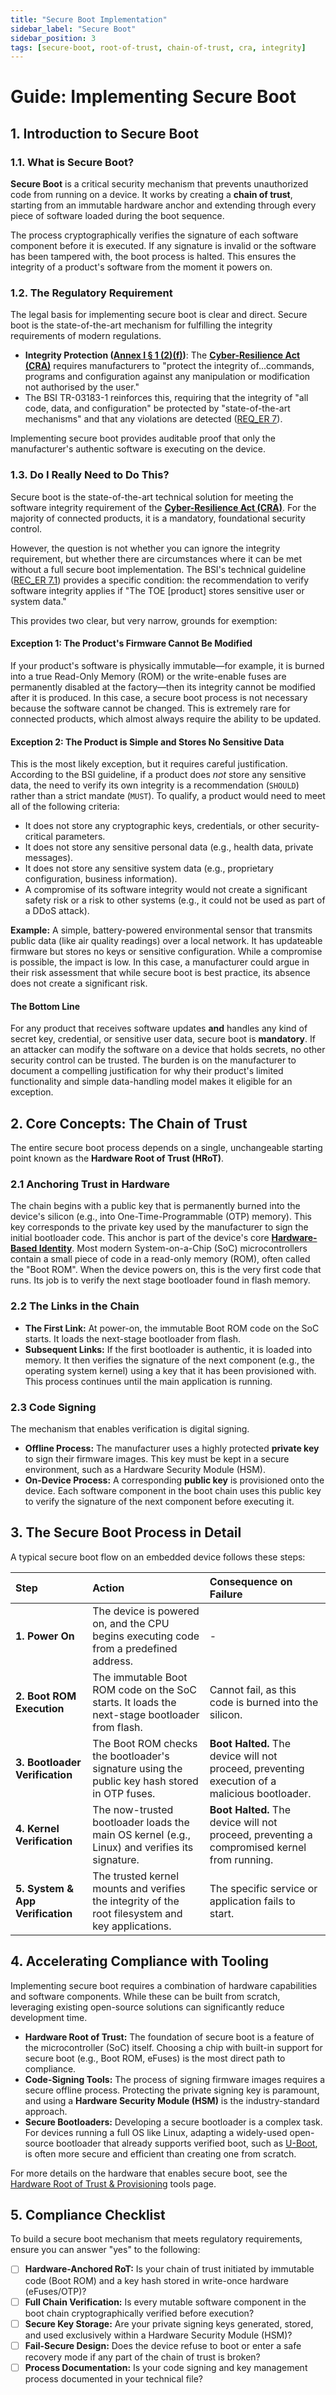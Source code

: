 ```yaml
---
title: "Secure Boot Implementation"
sidebar_label: "Secure Boot"
sidebar_position: 3
tags: [secure-boot, root-of-trust, chain-of-trust, cra, integrity]
---
```

# Guide: Implementing Secure Boot

## 1. Introduction to Secure Boot

### 1.1. What is Secure Boot?

**Secure Boot** is a critical security mechanism that prevents unauthorized code from running on a device. It works by creating a **chain of trust**, starting from an immutable hardware anchor and extending through every piece of software loaded during the boot sequence.

The process cryptographically verifies the signature of each software component before it is executed. If any signature is invalid or the software has been tampered with, the boot process is halted. This ensures the integrity of a product's software from the moment it powers on.

### 1.2. The Regulatory Requirement

The legal basis for implementing secure boot is clear and direct. Secure boot is the state-of-the-art mechanism for fulfilling the integrity requirements of modern regulations.

-   **Integrity Protection ([Annex I § 1 (2)(f)][cra_annexI])**: The **[Cyber-Resilience Act (CRA)](./../../standards/eu/cra-overview.md)** requires manufacturers to "protect the integrity of...commands, programs and configuration against any manipulation or modification not authorised by the user."
-   The BSI TR-03183-1 reinforces this, requiring that the integrity of "all code, data, and configuration" be protected by "state-of-the-art mechanisms" and that any violations are detected ([REQ_ER 7][bsi_tr_03183_p1]).

Implementing secure boot provides auditable proof that only the manufacturer's authentic software is executing on the device.

### 1.3. Do I Really Need to Do This?

Secure boot is the state-of-the-art technical solution for meeting the software integrity requirement of the **[Cyber-Resilience Act (CRA)](./../../standards/eu/cra-overview.md)**. For the majority of connected products, it is a mandatory, foundational security control.

However, the question is not whether you can ignore the integrity requirement, but whether there are circumstances where it can be met without a full secure boot implementation. The BSI's technical guideline ([REC_ER 7.1][bsi_tr_03183_p1]) provides a specific condition: the recommendation to verify software integrity applies if "The TOE [product] stores sensitive user or system data."

This provides two clear, but very narrow, grounds for exemption:

#### Exception 1: The Product's Firmware Cannot Be Modified

If your product's software is physically immutable—for example, it is burned into a true Read-Only Memory (ROM) or the write-enable fuses are permanently disabled at the factory—then its integrity cannot be modified after it is produced. In this case, a secure boot process is not necessary because the software cannot be changed. This is extremely rare for connected products, which almost always require the ability to be updated.

#### Exception 2: The Product is Simple and Stores No Sensitive Data

This is the most likely exception, but it requires careful justification. According to the BSI guideline, if a product does *not* store any sensitive data, the need to verify its own integrity is a recommendation (`SHOULD`) rather than a strict mandate (`MUST`). To qualify, a product would need to meet all of the following criteria:
-   It does not store any cryptographic keys, credentials, or other security-critical parameters.
-   It does not store any sensitive personal data (e.g., health data, private messages).
-   It does not store any sensitive system data (e.g., proprietary configuration, business information).
-   A compromise of its software integrity would not create a significant safety risk or a risk to other systems (e.g., it could not be used as part of a DDoS attack).

**Example:** A simple, battery-powered environmental sensor that transmits public data (like air quality readings) over a local network. It has updateable firmware but stores no keys or sensitive configuration. While a compromise is possible, the impact is low. In this case, a manufacturer could argue in their risk assessment that while secure boot is best practice, its absence does not create a significant risk.

#### The Bottom Line

For any product that receives software updates **and** handles any kind of secret key, credential, or sensitive user data, secure boot is **mandatory**. If an attacker can modify the software on a device that holds secrets, no other security control can be trusted. The burden is on the manufacturer to document a compelling justification for why their product's limited functionality and simple data-handling model makes it eligible for an exception.

## 2. Core Concepts: The Chain of Trust

The entire secure boot process depends on a single, unchangeable starting point known as the **Hardware Root of Trust (HRoT)**.

### 2.1 Anchoring Trust in Hardware
The chain begins with a public key that is permanently burned into the device's silicon (e.g., into One-Time-Programmable (OTP) memory). This key corresponds to the private key used by the manufacturer to sign the initial bootloader code. This anchor is part of the device's core **[Hardware-Based Identity](./unique-device-identity.md)**. Most modern System-on-a-Chip (SoC) microcontrollers contain a small piece of code in a read-only memory (ROM), often called the "Boot ROM". When the device powers on, this is the very first code that runs. Its job is to verify the next stage bootloader found in flash memory.

### 2.2 The Links in the Chain
-   **The First Link:** At power-on, the immutable Boot ROM code on the SoC starts. It loads the next-stage bootloader from flash.
-   **Subsequent Links:** If the first bootloader is authentic, it is loaded into memory. It then verifies the signature of the next component (e.g., the operating system kernel) using a key that it has been provisioned with. This process continues until the main application is running.

### 2.3 Code Signing
The mechanism that enables verification is digital signing.
-   **Offline Process:** The manufacturer uses a highly protected **private key** to sign their firmware images. This key must be kept in a secure environment, such as a Hardware Security Module (HSM).
-   **On-Device Process:** A corresponding **public key** is provisioned onto the device. Each software component in the boot chain uses this public key to verify the signature of the next component before executing it.

## 3. The Secure Boot Process in Detail

A typical secure boot flow on an embedded device follows these steps:

| Step | Action | Consequence on Failure |
| :--- | :--- | :--- |
| **1. Power On** | The device is powered on, and the CPU begins executing code from a predefined address. | - |
| **2. Boot ROM Execution** | The immutable Boot ROM code on the SoC starts. It loads the next-stage bootloader from flash. | Cannot fail, as this code is burned into the silicon. |
| **3. Bootloader Verification** | The Boot ROM checks the bootloader's signature using the public key hash stored in OTP fuses. | **Boot Halted.** The device will not proceed, preventing execution of a malicious bootloader. |
| **4. Kernel Verification** | The now-trusted bootloader loads the main OS kernel (e.g., Linux) and verifies its signature. | **Boot Halted.** The device will not proceed, preventing a compromised kernel from running. |
| **5. System & App Verification** | The trusted kernel mounts and verifies the integrity of the root filesystem and key applications. | The specific service or application fails to start. |

## 4. Accelerating Compliance with Tooling

Implementing secure boot requires a combination of hardware capabilities and software components. While these can be built from scratch, leveraging existing open-source solutions can significantly reduce development time.

-   **Hardware Root of Trust:** The foundation of secure boot is a feature of the microcontroller (SoC) itself. Choosing a chip with built-in support for secure boot (e.g., Boot ROM, eFuses) is the most direct path to compliance.
-   **Code-Signing Tools:** The process of signing firmware images requires a secure offline process. Protecting the private signing key is paramount, and using a **Hardware Security Module (HSM)** is the industry-standard approach.
-   **Secure Bootloaders:** Developing a secure bootloader is a complex task. For devices running a full OS like Linux, adapting a widely-used open-source bootloader that already supports verified boot, such as [U-Boot](https://www.denx.de/wiki/U-Boot), is often more secure and efficient than creating one from scratch.

For more details on the hardware that enables secure boot, see the [Hardware Root of Trust & Provisioning](../../tools/hardware-root-of-trust-and-provisioning.md) tools page.

## 5. Compliance Checklist

To build a secure boot mechanism that meets regulatory requirements, ensure you can answer "yes" to the following:

- [ ] **Hardware-Anchored RoT:** Is your chain of trust initiated by immutable code (Boot ROM) and a key hash stored in write-once hardware (eFuses/OTP)?
- [ ] **Full Chain Verification:** Is every mutable software component in the boot chain cryptographically verified before execution?
- [ ] **Secure Key Storage:** Are your private signing keys generated, stored, and used exclusively within a Hardware Security Module (HSM)?
- [ ] **Fail-Secure Design:** Does the device refuse to boot or enter a safe recovery mode if any part of the chain of trust is broken?
- [ ] **Process Documentation:** Is your code signing and key management process documented in your technical file?

[cra_annexI]: https://eur-lex.europa.eu/legal-content/EN/TXT/?uri=CELEX:02024R2847-20241120#anx_I "CRA Annex I – Essential cybersecurity requirements"
[bsi_tr_03183_p1]: https://www.bsi.bund.de/SharedDocs/Downloads/EN/BSI/Publications/TechGuidelines/TR03183/BSI-TR-03183-1-0_9_0.pdf "BSI TR-03183 Part 1: General requirements"
